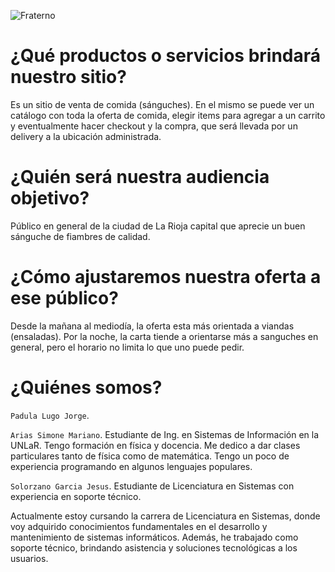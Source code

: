 ![Fraterno](https://i.ibb.co/1qCLprM/429556036-704082081603152-8948464961650998329-n.jpg)

# ¿Qué productos o servicios brindará nuestro sitio?

Es un sitio de venta de comida (sánguches). En el mismo se puede ver un catálogo con toda la oferta de comida, elegir items para agregar a un carrito y eventualmente hacer checkout y la compra, que será llevada por un delivery a la ubicación administrada.

# ¿Quién será nuestra audiencia objetivo?

Público en general de la ciudad de La Rioja capital que aprecie un buen sánguche de fiambres de calidad.

# ¿Cómo ajustaremos nuestra oferta a ese público?

Desde la mañana al mediodía, la oferta esta más orientada a viandas (ensaladas). Por la noche, la carta tiende a orientarse más a sanguches en general, pero el horario no limita lo que uno puede pedir.

# ¿Quiénes somos?

`Padula Lugo Jorge`.

`Arias Simone Mariano`. Estudiante de Ing. en Sistemas de Información en la UNLaR. Tengo formación en física y docencia. Me dedico a dar clases particulares tanto de física como de matemática. Tengo un poco de experiencia programando en algunos lenguajes populares.

`Solorzano Garcia Jesus`. Estudiante de Licenciatura en Sistemas con experiencia en soporte técnico.

Actualmente estoy cursando la carrera de Licenciatura en Sistemas, donde voy adquirido conocimientos fundamentales en el  desarrollo y mantenimiento de sistemas informáticos. Además, he trabajado como soporte técnico, brindando asistencia y soluciones tecnológicas a los usuarios.
